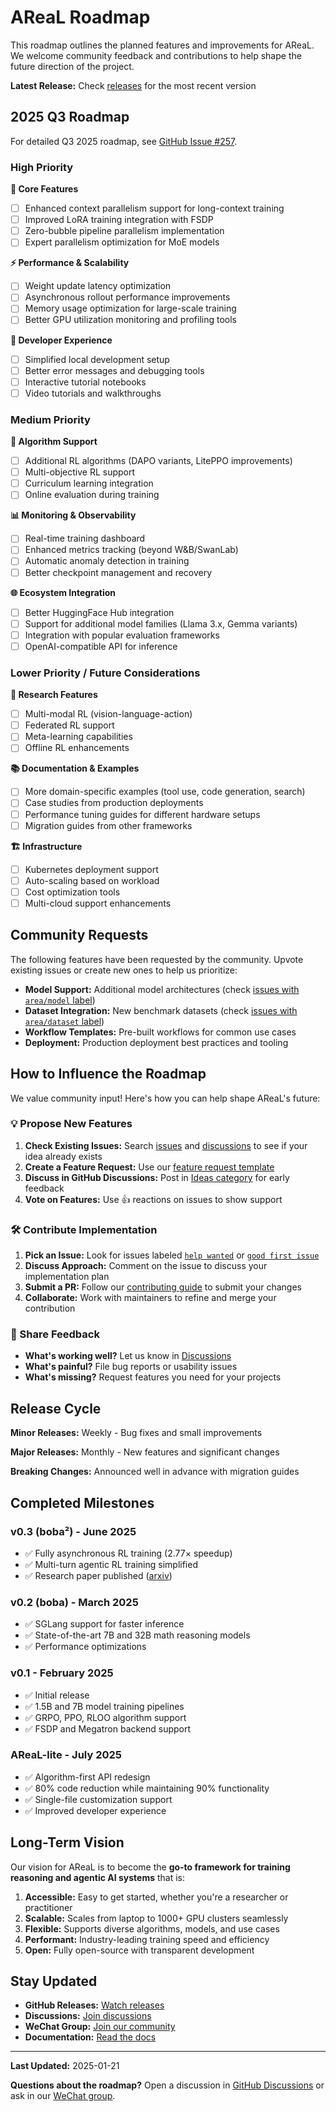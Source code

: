 # AReaL Roadmap

This roadmap outlines the planned features and improvements for AReaL. We welcome
community feedback and contributions to help shape the future direction of the project.

**Latest Release:** Check [releases](https://github.com/inclusionAI/AReaL/releases) for
the most recent version

## 2025 Q3 Roadmap

For detailed Q3 2025 roadmap, see
[GitHub Issue #257](https://github.com/inclusionAI/AReaL/issues/257).

### High Priority

**🎯 Core Features**

- [ ] Enhanced context parallelism support for long-context training
- [ ] Improved LoRA training integration with FSDP
- [ ] Zero-bubble pipeline parallelism implementation
- [ ] Expert parallelism optimization for MoE models

**⚡ Performance & Scalability**

- [ ] Weight update latency optimization
- [ ] Asynchronous rollout performance improvements
- [ ] Memory usage optimization for large-scale training
- [ ] Better GPU utilization monitoring and profiling tools

**🔧 Developer Experience**

- [ ] Simplified local development setup
- [ ] Better error messages and debugging tools
- [ ] Interactive tutorial notebooks
- [ ] Video tutorials and walkthroughs

### Medium Priority

**🧠 Algorithm Support**

- [ ] Additional RL algorithms (DAPO variants, LitePPO improvements)
- [ ] Multi-objective RL support
- [ ] Curriculum learning integration
- [ ] Online evaluation during training

**📊 Monitoring & Observability**

- [ ] Real-time training dashboard
- [ ] Enhanced metrics tracking (beyond W&B/SwanLab)
- [ ] Automatic anomaly detection in training
- [ ] Better checkpoint management and recovery

**🌐 Ecosystem Integration**

- [ ] Better HuggingFace Hub integration
- [ ] Support for additional model families (Llama 3.x, Gemma variants)
- [ ] Integration with popular evaluation frameworks
- [ ] OpenAI-compatible API for inference

### Lower Priority / Future Considerations

**🔬 Research Features**

- [ ] Multi-modal RL (vision-language-action)
- [ ] Federated RL support
- [ ] Meta-learning capabilities
- [ ] Offline RL enhancements

**📚 Documentation & Examples**

- [ ] More domain-specific examples (tool use, code generation, search)
- [ ] Case studies from production deployments
- [ ] Performance tuning guides for different hardware setups
- [ ] Migration guides from other frameworks

**🏗️ Infrastructure**

- [ ] Kubernetes deployment support
- [ ] Auto-scaling based on workload
- [ ] Cost optimization tools
- [ ] Multi-cloud support enhancements

## Community Requests

The following features have been requested by the community. Upvote existing issues or
create new ones to help us prioritize:

- **Model Support:** Additional model architectures (check
  [issues with `area/model` label](https://github.com/inclusionAI/AReaL/labels/area%2Fmodel))
- **Dataset Integration:** New benchmark datasets (check
  [issues with `area/dataset` label](https://github.com/inclusionAI/AReaL/labels/area%2Fdataset))
- **Workflow Templates:** Pre-built workflows for common use cases
- **Deployment:** Production deployment best practices and tooling

## How to Influence the Roadmap

We value community input! Here's how you can help shape AReaL's future:

### 💡 Propose New Features

1. **Check Existing Issues:** Search
   [issues](https://github.com/inclusionAI/AReaL/issues) and
   [discussions](https://github.com/inclusionAI/AReaL/discussions) to see if your idea
   already exists
1. **Create a Feature Request:** Use our
   [feature request template](https://github.com/inclusionAI/AReaL/issues/new?template=feature.md)
1. **Discuss in GitHub Discussions:** Post in
   [Ideas category](https://github.com/inclusionAI/AReaL/discussions/categories/ideas)
   for early feedback
1. **Vote on Features:** Use 👍 reactions on issues to show support

### 🛠️ Contribute Implementation

1. **Pick an Issue:** Look for issues labeled
   [`help wanted`](https://github.com/inclusionAI/AReaL/labels/help%20wanted) or
   [`good first issue`](https://github.com/inclusionAI/AReaL/labels/good%20first%20issue)
1. **Discuss Approach:** Comment on the issue to discuss your implementation plan
1. **Submit a PR:** Follow our [contributing guide](CONTRIBUTING.md) to submit your
   changes
1. **Collaborate:** Work with maintainers to refine and merge your contribution

### 📣 Share Feedback

- **What's working well?** Let us know in
  [Discussions](https://github.com/inclusionAI/AReaL/discussions)
- **What's painful?** File bug reports or usability issues
- **What's missing?** Request features you need for your projects

## Release Cycle

**Minor Releases:** Weekly - Bug fixes and small improvements

**Major Releases:** Monthly - New features and significant changes

**Breaking Changes:** Announced well in advance with migration guides

## Completed Milestones

### v0.3 (boba²) - June 2025

- ✅ Fully asynchronous RL training (2.77× speedup)
- ✅ Multi-turn agentic RL training simplified
- ✅ Research paper published ([arxiv](https://arxiv.org/pdf/2505.24298))

### v0.2 (boba) - March 2025

- ✅ SGLang support for faster inference
- ✅ State-of-the-art 7B and 32B math reasoning models
- ✅ Performance optimizations

### v0.1 - February 2025

- ✅ Initial release
- ✅ 1.5B and 7B model training pipelines
- ✅ GRPO, PPO, RLOO algorithm support
- ✅ FSDP and Megatron backend support

### AReaL-lite - July 2025

- ✅ Algorithm-first API redesign
- ✅ 80% code reduction while maintaining 90% functionality
- ✅ Single-file customization support
- ✅ Improved developer experience

## Long-Term Vision

Our vision for AReaL is to become the **go-to framework for training reasoning and
agentic AI systems** that is:

1. **Accessible:** Easy to get started, whether you're a researcher or practitioner
1. **Scalable:** Scales from laptop to 1000+ GPU clusters seamlessly
1. **Flexible:** Supports diverse algorithms, models, and use cases
1. **Performant:** Industry-leading training speed and efficiency
1. **Open:** Fully open-source with transparent development

## Stay Updated

- **GitHub Releases:** [Watch releases](https://github.com/inclusionAI/AReaL/releases)
- **Discussions:** [Join discussions](https://github.com/inclusionAI/AReaL/discussions)
- **WeChat Group:** [Join our community](./assets/wechat_qrcode.png)
- **Documentation:** [Read the docs](https://inclusionai.github.io/AReaL/)

______________________________________________________________________

**Last Updated:** 2025-01-21

**Questions about the roadmap?** Open a discussion in
[GitHub Discussions](https://github.com/inclusionAI/AReaL/discussions) or ask in our
[WeChat group](./assets/wechat_qrcode.png).
